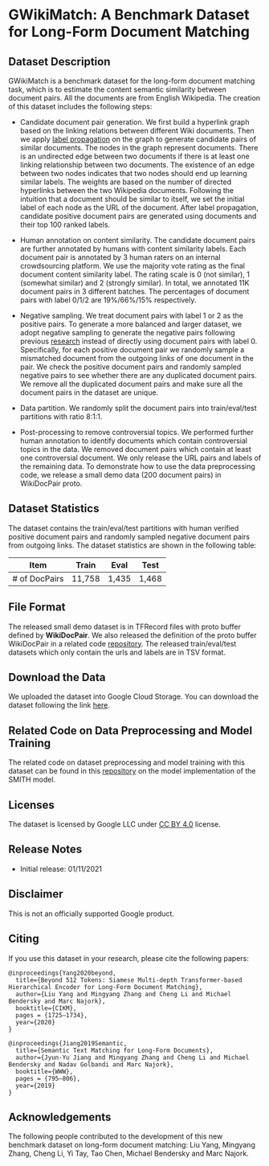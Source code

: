 
# GWikiMatch: A Benchmark Dataset for Long-Form Document Matching

## Dataset Description
GWikiMatch is a benchmark dataset for the long-form document matching task, which
is to estimate the content semantic similarity between document pairs. All
the documents are from English Wikipedia. The creation of this
dataset includes the following steps:

* Candidate document pair generation. We first build a
hyperlink graph based on the linking relations between different Wiki documents.
Then we apply [label propagation](https://research.google/pubs/pub44639/) on the
graph to generate candidate pairs of similar documents. The nodes in the graph
represent documents. There is an undirected edge between two documents if there
is at least one linking relationship between two documents. The existence of an
edge between two nodes indicates that two nodes should end up learning similar
labels. The weights are based on the number of directed hyperlinks between the
two Wikipedia documents. Following the intuition that a document should be
similar to itself, we set the initial label of each node as the URL of the
document. After label propagation, candidate positive document pairs are
generated using documents and their top 100 ranked labels.

* Human annotation on content similarity. The candidate document pairs are
further annotated by humans with content similarity labels. Each
document pair is annotated by 3 human raters on an internal crowdsourcing
platform. We use the majority vote rating
as the final document content similarity label. The rating scale is 0 (not
similar), 1 (somewhat similar) and 2 (strongly similar). In total, we annotated
11K document pairs in 3 different batches. The percentages of document pairs
with label 0/1/2 are 19%/66%/15% respectively.

* Negative sampling. We treat document pairs with label 1 or 2 as the positive
pairs. To generate a more balanced and larger dataset, we adopt negative
sampling to generate the negative pairs following previous
[research](https://research.google/pubs/pub47856/) instead of directly using
document pairs with label 0. Specifically, for each positive
document pair we randomly sample a mismatched document from the outgoing links
of one document in the pair. We check the positive document pairs and
randomly sampled negative pairs to see whether there are any duplicated
document pairs. We remove all the duplicated document pairs and make sure all
the document pairs in the dataset are unique.

* Data partition. We randomly split the document pairs into train/eval/test
partitions with ratio 8:1:1.

* Post-processing to remove controversial topics. We performed further human
annotation to identify documents which contain controversial topics in the data.
We removed document pairs which contain at least one controversial document. We
only release the URL pairs and labels of the remaining data. To demonstrate
how to use the data preprocessing code, we release a small demo data (200
document pairs) in WikiDocPair proto.

## Dataset Statistics

The dataset contains the train/eval/test partitions with human verified
positive document pairs and randomly sampled negative document pairs from
 outgoing links. The dataset statistics are shown in the following table:

| Item                       | Train       | Eval       | Test       |
|----------------------------|-------------|------------|------------|
| # of DocPairs              | 11,758      | 1,435      | 1,468      |


## File Format

The released small demo dataset is in TFRecord files with proto buffer defined by
**WikiDocPair**. We also released the definition of the proto buffer WikiDocPair
in a related code [repository](https://github.com/google-research/google-research/tree/master/smith).
The released train/eval/test datasets which only contain the urls and labels are
in TSV format.

## Download the Data
We uploaded the dataset into Google Cloud Storage. You can download the dataset
following the link [here](http://storage.googleapis.com/gresearch/smith_gwikimatch/README.md).

## Related Code on Data Preprocessing and Model Training

The related code on dataset preprocessing and model training with this dataset
can be found in this
[repository](https://github.com/google-research/google-research/tree/master/smith)
on the model implementation of the SMITH model.


## Licenses
The dataset is licensed by Google LLC under
[CC BY 4.0](https://creativecommons.org/licenses/by/4.0/) license.

## Release Notes

- Initial release: 01/11/2021

## Disclaimer

This is not an officially supported Google product.

## Citing

If you use this dataset in your research, please cite the following papers:

```
@inproceedings{Yang2020beyond,
  title={Beyond 512 Tokens: Siamese Multi-depth Transformer-based Hierarchical Encoder for Long-Form Document Matching},
  author={Liu Yang and Mingyang Zhang and Cheng Li and Michael Bendersky and Marc Najork},
  booktitle={CIKM},
  pages = {1725–1734},
  year={2020}
}

@inproceedings{Jiang2019Semantic,
  title={Semantic Text Matching for Long-Form Documents},
  author={Jyun-Yu Jiang and Mingyang Zhang and Cheng Li and Michael Bendersky and Nadav Golbandi and Marc Najork},
  booktitle={WWW},
  pages = {795–806},
  year={2019}
}
```

## Acknowledgements
The following people contributed to the development of this new benchmark
dataset on long-form document matching: Liu Yang, Mingyang Zhang, Cheng Li,
Yi Tay, Tao Chen, Michael Bendersky and Marc Najork.
